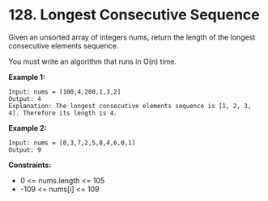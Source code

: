 # 128. Longest Consecutive Sequence

Given an unsorted array of integers nums, return the length of the longest consecutive elements sequence.

You must write an algorithm that runs in O(n) time.

 

**Example 1:**
```
Input: nums = [100,4,200,1,3,2]
Output: 4
Explanation: The longest consecutive elements sequence is [1, 2, 3, 4]. Therefore its length is 4.
```
**Example 2:**
```
Input: nums = [0,3,7,2,5,8,4,6,0,1]
Output: 9
``` 

**Constraints:**

- 0 <= nums.length <= 105
- -109 <= nums[i] <= 109